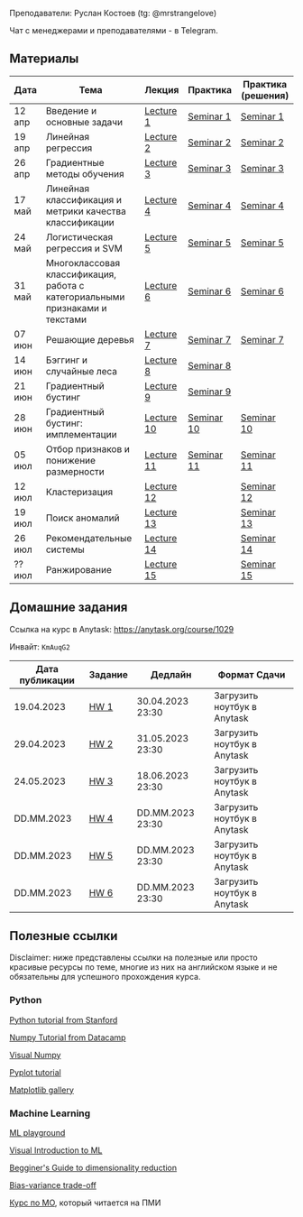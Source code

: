 
Преподаватели: Руслан Костоев (tg: @mrstrangeIove)

Чат с менеджерами и преподавателями - в Telegram.

## Материалы

| Дата | Тема | Лекция | Практика| Практика (решения) |
|------|------|--------|---------|--------------------|
|12 апр|Введение и основные задачи| [Lecture 1](lectures/Lecture1_intro.pdf) | [Seminar 1](practicals/sem_1_empty.ipynb) | [Seminar 1](practicals/sem_1_full.ipynb) | 
|19 апр|Линейная регрессия| [Lecture 2](lectures/Lecture2_lr.pdf) | [Seminar 2](practicals/sem_2_empty.ipynb) | [Seminar 2](practicals/sem_2_full.ipynb) | 
|26 апр|Градиентные методы обучения| [Lecture 3](lectures/Lecture3_gd.pdf) | [Seminar 3](practicals/sem_3_empty.ipynb) | [Seminar 3](practicals/sem_3_full.ipynb) | 
|17 май|Линейная классификация и метрики качества классификации| [Lecture 4](lectures/Lecture4-linclass.pdf) | [Seminar 4](practicals/sem_4_empty.ipynb) | [Seminar 4](practicals/sem_4_full.ipynb) | 
|24 май|Логистическая регрессия и SVM| [Lecture 5](lectures/Lecture5_LogReg_SVM.pdf) | [Seminar 5](practicals/sem_5_empty.ipynb) | [Seminar 5](practicals/sem_5_full.ipynb) | 
|31 май |Многоклассовая классификация, работа с категориальными признаками и текстами| [Lecture 6](lectures/Lecture6-multiclass.pdf) | [Seminar 6](practicals/sem_6_empty.ipynb) | [Seminar 6](practicals/sem_6_full.ipynb) |
|07 июн |Решающие деревья| [Lecture 7](lectures/Lecture7_trees.pdf) | [Seminar 7](practicals/sem_7_empty.ipynb) | [Seminar 7](practicals/sem_7_full.ipynb) |
|14 июн |Бэггинг и случайные леса| [Lecture 8](lectures/Lecture8_ensembles.pdf) | [Seminar 8](practicals/sem_8.ipynb) | |
|21 июн |Градиентный бустинг| [Lecture 9](lectures/Lecture9_gradboost.pdf) | [Seminar 9](practicals/sem_9.ipynb) | |
|28 июн |Градиентный бустинг: имплементации| [Lecture 10](lectures/Lecture10_gb_part2.pdf) | [Seminar 10](practicals/sem_10_empty.ipynb) | [Seminar 10](practicals/sem_10_full.ipynb) |
|05 июл |Отбор признаков и понижение размерности| [Lecture 11](lectures/Lecture11_dim_red.pdf) | [Seminar 11](practicals/sem_11_empty.ipynb) | [Seminar 11](practicals/sem_11_full.ipynb) |
|12 июл |Кластеризация| [Lecture 12](lectures/Lecture12_cluster.pdf) | | [Seminar 12](practicals/sem_12_full.ipynb) |
|19 июл |Поиск аномалий| [Lecture 13](lectures/Lecture13_anomaly.pdf) | | [Seminar 13](practicals/sem_13_full.ipynb) |
|26 июл |Рекомендательные системы| [Lecture 14](lectures/Lecture14-recsys.pdf) | | [Seminar 14](practicals/sem_14_recsys.ipynb) |
|?? июл |Ранжирование| [Lecture 15](lectures/Lecture15_ranking.pdf) | | [Seminar 15](practicals/sem_15_full.ipynb) |

## Домашние задания
Ссылка на курс в Anytask: https://anytask.org/course/1029

Инвайт: `KmAuqG2`


| Дата публикации| Задание | Дедлайн | Формат Сдачи|
|----------------|---------|---------|-------------|
|  19.04.2023  |[HW 1](https://github.com/weaselcmc/hse_ml_2023/tree/master/hw/hw1)|30.04.2023  23:30| Загрузить ноутбук в Anytask|
|  29.04.2023  |[HW 2](https://github.com/weaselcmc/hse_ml_2023/tree/master/hw/hw2)|31.05.2023  23:30| Загрузить ноутбук в Anytask|
|  24.05.2023  |[HW 3](https://github.com/weaselcmc/hse_ml_2023/tree/master/hw/hw3)|18.06.2023  23:30| Загрузить ноутбук в Anytask|
|  DD.MM.2023  |[HW 4](https://github.com/weaselcmc/hse_ml_2023/tree/master/hw/hw4)|DD.MM.2023  23:30| Загрузить ноутбук в Anytask|
|  DD.MM.2023  |[HW 5](https://github.com/weaselcmc/hse_ml_2023/tree/master/hw/hw5)|DD.MM.2023  23:30| Загрузить ноутбук в Anytask|
|  DD.MM.2023  |[HW 6](https://github.com/weaselcmc/hse_ml_2023/tree/master/hw/hw6)|DD.MM.2023  23:30| Загрузить ноутбук в Anytask|

## Полезные ссылки
Disclaimer: ниже представлены ссылки на полезные или просто красивые ресурсы по теме, 
многие из них на английском языке и не обязательны для успешного прохождения курса. 

### Python
[Python tutorial from Stanford](https://cs231n.github.io/python-numpy-tutorial/)

[Numpy Tutorial from Datacamp](https://www.datacamp.com/community/tutorials/python-numpy-tutorial)

[Visual Numpy](http://jalammar.github.io/visual-numpy/)

[Pyplot tutorial](https://matplotlib.org/tutorials/introductory/pyplot.html)

[Matplotlib gallery](https://matplotlib.org/gallery.html)

### Machine Learning
[ML playground](https://ml-playground.com/)

[Visual Introduction to ML](http://www.r2d3.us/visual-intro-to-machine-learning-part-1/)

[Begginer's Guide to dimensionality reduction](https://idyll.pub/post/dimensionality-reduction-293e465c2a3443e8941b016d/)

[Bias-variance trade-off](http://www.r2d3.us/visual-intro-to-machine-learning-part-2/)

[Курс по МО](https://github.com/esokolov/ml-course-hse), который читается на ПМИ
